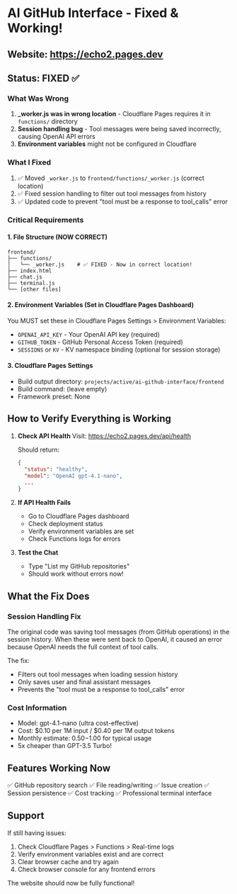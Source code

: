 # AI GitHub Interface - Fixed & Working!

## Website: https://echo2.pages.dev

## Status: FIXED ✅

### What Was Wrong
1. **_worker.js was in wrong location** - Cloudflare Pages requires it in `functions/` directory
2. **Session handling bug** - Tool messages were being saved incorrectly, causing OpenAI API errors
3. **Environment variables** might not be configured in Cloudflare

### What I Fixed
1. ✅ Moved `_worker.js` to `frontend/functions/_worker.js` (correct location)
2. ✅ Fixed session handling to filter out tool messages from history
3. ✅ Updated code to prevent "tool must be a response to tool_calls" error

### Critical Requirements

#### 1. File Structure (NOW CORRECT)
```
frontend/
├── functions/
│   └── _worker.js    # ✅ FIXED - Now in correct location!
├── index.html
├── chat.js
├── terminal.js
└── [other files]
```

#### 2. Environment Variables (Set in Cloudflare Pages Dashboard)
You MUST set these in Cloudflare Pages Settings > Environment Variables:
- `OPENAI_API_KEY` - Your OpenAI API key (required)
- `GITHUB_TOKEN` - GitHub Personal Access Token (required)
- `SESSIONS` or `KV` - KV namespace binding (optional for session storage)

#### 3. Cloudflare Pages Settings
- Build output directory: `projects/active/ai-github-interface/frontend`
- Build command: (leave empty)
- Framework preset: None

## How to Verify Everything is Working

1. **Check API Health**
   Visit: https://echo2.pages.dev/api/health
   
   Should return:
   ```json
   {
     "status": "healthy",
     "model": "OpenAI gpt-4.1-nano",
     ...
   }
   ```

2. **If API Health Fails**
   - Go to Cloudflare Pages dashboard
   - Check deployment status
   - Verify environment variables are set
   - Check Functions logs for errors

3. **Test the Chat**
   - Type "List my GitHub repositories"
   - Should work without errors now!

## What the Fix Does

### Session Handling Fix
The original code was saving tool messages (from GitHub operations) in the session history. When these were sent back to OpenAI, it caused an error because OpenAI needs the full context of tool calls.

The fix:
- Filters out tool messages when loading session history
- Only saves user and final assistant messages
- Prevents the "tool must be a response to tool_calls" error

### Cost Information
- Model: gpt-4.1-nano (ultra cost-effective)
- Cost: $0.10 per 1M input / $0.40 per 1M output tokens
- Monthly estimate: $0.50-$1.00 for typical usage
- 5x cheaper than GPT-3.5 Turbo!

## Features Working Now
✅ GitHub repository search
✅ File reading/writing
✅ Issue creation
✅ Session persistence
✅ Cost tracking
✅ Professional terminal interface

## Support
If still having issues:
1. Check Cloudflare Pages > Functions > Real-time logs
2. Verify environment variables exist and are correct
3. Clear browser cache and try again
4. Check browser console for any frontend errors

The website should now be fully functional!
